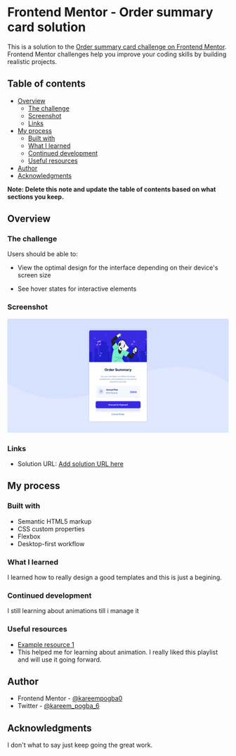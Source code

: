 # Frontend Mentor - Order summary card solution

This is a solution to the [Order summary card challenge on Frontend Mentor](https://www.frontendmentor.io/challenges/order-summary-component-QlPmajDUj). Frontend Mentor challenges help you improve your coding skills by building realistic projects. 

## Table of contents

- [Overview](#overview)
  - [The challenge](#the-challenge)
  - [Screenshot](#screenshot)
  - [Links](#links)
- [My process](#my-process)
  - [Built with](#built-with)
  - [What I learned](#what-i-learned)
  - [Continued development](#continued-development)
  - [Useful resources](#useful-resources)
- [Author](#author)
- [Acknowledgments](#acknowledgments)

**Note: Delete this note and update the table of contents based on what sections you keep.**

## Overview

### The challenge

Users should be able to:

- View the optimal design for the interface depending on their device's screen size

- See hover states for interactive elements

### Screenshot

![](./images/Screenshot%202024-09-04%20at%2016-07-38%20First%20One.png)

### Links

- Solution URL: [Add solution URL here](https://github.com/kareempogba0/order_summary_component)

## My process

### Built with

- Semantic HTML5 markup
- CSS custom properties
- Flexbox
- Desktop-first workflow

### What I learned

I learned how to really design a good templates and this is just a begining.

### Continued development

I still learning about animations till i manage it

### Useful resources

- [Example resource 1](https://www.youtube.com/watch?v=cfq7u52lvfI&list=PLDoPjvoNmBAzjsz06gkzlSrlev53MGIKe&index=75)
- This helped me for learning about animation. I really liked this playlist and will use it going forward.

## Author

- Frontend Mentor - [@kareempogba0](https://www.frontendmentor.io/profile/kareempogba0)
- Twitter - [@kareem_pogba_6](https://www.twitter.com/kareem_pogba_6)

## Acknowledgments

I don't what to say just keep going the great work.
